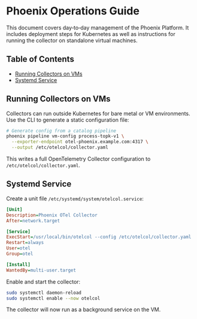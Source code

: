 # Phoenix Operations Guide

This document covers day‑to‑day management of the Phoenix Platform. It includes deployment steps for Kubernetes as well as instructions for running the collector on standalone virtual machines.

## Table of Contents

- [Running Collectors on VMs](#running-collectors-on-vms)
- [Systemd Service](#systemd-service)

## Running Collectors on VMs

Collectors can run outside Kubernetes for bare metal or VM environments. Use the CLI to generate a static configuration file:

```bash
# Generate config from a catalog pipeline
phoenix pipeline vm-config process-topk-v1 \
  --exporter-endpoint otel-phoenix.example.com:4317 \
  --output /etc/otelcol/collector.yaml
```

This writes a full OpenTelemetry Collector configuration to `/etc/otelcol/collector.yaml`.

## Systemd Service

Create a unit file `/etc/systemd/system/otelcol.service`:

```ini
[Unit]
Description=Phoenix OTel Collector
After=network.target

[Service]
ExecStart=/usr/local/bin/otelcol --config /etc/otelcol/collector.yaml
Restart=always
User=otel
Group=otel

[Install]
WantedBy=multi-user.target
```

Enable and start the collector:

```bash
sudo systemctl daemon-reload
sudo systemctl enable --now otelcol
```

The collector will now run as a background service on the VM.
